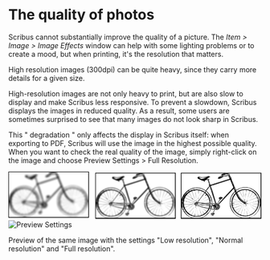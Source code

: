 # The quality of photos

Scribus cannot substantially improve the quality of a picture. The _Item > Image > Image Effects_ window can help with some lighting problems or to create a mood, but when printing, it's the resolution that matters.

High resolution images (300dpi) can be quite heavy, since they carry more details for a given size.

High-resolution images are not only heavy to print, but are also slow to display and make Scribus less responsive. To prevent a slowdown, Scribus displays the images in reduced quality. As a result, some users are sometimes surprised to see that many images do not look sharp in Scribus.

This " degradation " only affects the display in Scribus itself: when exporting to PDF, Scribus will use the image in the highest possible quality. When you want to check the real quality of the image, simply right-click on the image and choose Preview Settings > Full Resolution.

![Different preview levels](image-preview/view-quality.png)
![Preview Settings](image-previeimage-preview/preview-settings-en.png)

Preview of the same image with the settings "Low resolution", "Normal resolution" and "Full resolution".
